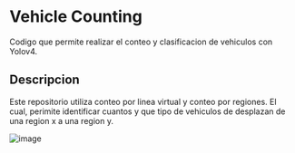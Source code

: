 # Vehicle Counting
Codigo que permite realizar el conteo y clasificacion de vehiculos con Yolov4. 


## Descripcion
Este repositorio utiliza conteo por linea virtual y conteo por regiones. El cual, perimite identificar cuantos y que tipo de vehiculos de desplazan de una region x a una region y.


![image](https://user-images.githubusercontent.com/62752094/167958898-96f29af0-fa33-4d6d-a236-69185e4ea296.png)


